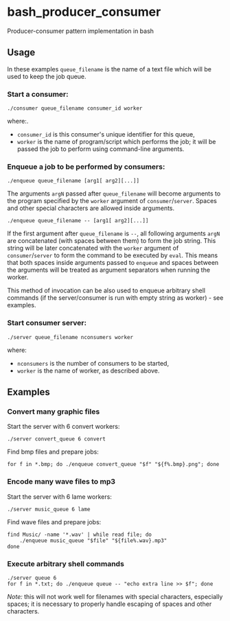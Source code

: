bash_producer_consumer
======================

Producer-consumer pattern implementation in bash

Usage
-----

In these examples `queue_filename` is the name of a text file which will be used to keep the job queue.

### Start a consumer:

    ./consumer queue_filename consumer_id worker
    
where:.
* `consumer_id` is this consumer's unique identifier for this queue,
* `worker` is the name of program/script which performs the job; it will be passed the job to perform using command-line arguments.

### Enqueue a job to be performed by consumers:

    ./enqueue queue_filename [arg1[ arg2][...]]
    
The arguments `argN` passed after `queue_filename` will become arguments to the program specified by the `worker` argument of `consumer`/`server`. Spaces and other special characters are allowed inside arguments.

    ./enqueue queue_filename -- [arg1[ arg2][...]]

If the first argument after `queue_filename` is `--`, all following arguments `argN` are concatenated (with spaces between them) to form the job string. This string will be later concatenated with the `worker` argument of `consumer`/`server` to form the command to be executed by `eval`. This means that both spaces inside arguments passed to `enqueue` and spaces between the arguments will be treated as argument separators when running the worker.

This method of invocation can be also used to enqueue arbitrary shell commands (if the server/consumer is run with empty string as worker) - see examples.

### Start consumer server:

    ./server queue_filename nconsumers worker
    
where:
* `nconsumers` is the number of consumers to be started,
* `worker` is the name of worker, as described above.

Examples
--------

### Convert many graphic files

Start the server with 6 convert workers:

    ./server convert_queue 6 convert
    
Find bmp files and prepare jobs:

    for f in *.bmp; do ./enqueue convert_queue "$f" "${f%.bmp}.png"; done

### Encode many wave files to mp3

Start the server with 6 lame workers:

    ./server music_queue 6 lame
    
Find wave files and prepare jobs:

    find Music/ -name '*.wav' | while read file; do
        ./enqueue music_queue "$file" "${file%.wav}.mp3"
    done
    
### Execute arbitrary shell commands

    ./server queue 6
    for f in *.txt; do ./enqueue queue -- "echo extra line >> $f"; done
    
*Note:* this will not work well for filenames with special characters, especially spaces; it is necessary to properly handle escaping of spaces and other characters.
